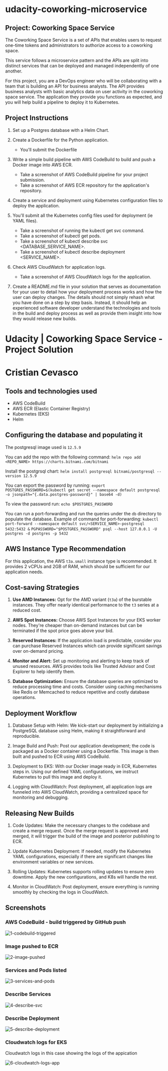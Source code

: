 # udacity-coworking-microservice

## Project: Coworking Space Service

The Coworking Space Service is a set of APIs that enables users to request one-time 
tokens and administrators to authorize access to a coworking space.

This service follows a microservice pattern and the APIs are split into distinct 
services that can be deployed and managed independently of one another.

For this project, you are a DevOps engineer who will be collaborating with a team that 
is building an API for business analysts. The API provides business analysts with basic 
analytics data on user activity in the coworking space service. The application they 
provide you functions as expected, and you will help build a pipeline to deploy it to Kubernetes.

## Project Instructions

1. Set up a Postgres database with a Helm Chart.

2. Create a Dockerfile for the Python application.
    - You'll submit the Dockerfile

3. Write a simple build pipeline with AWS CodeBuild to build and push a Docker image into AWS ECR.
    - Take a screenshot of AWS CodeBuild pipeline for your project submission.
    - Take a screenshot of AWS ECR repository for the application's repository.

4. Create a service and deployment using Kubernetes configuration files to deploy the application.

5. You'll submit all the Kubernetes config files used for deployment (ie YAML files).
    - Take a screenshot of running the kubectl get svc command.
    - Take a screenshot of kubectl get pods.
    - Take a screenshot of kubectl describe svc <DATABASE_SERVICE_NAME>.
    - Take a screenshot of kubectl describe deployment <SERVICE_NAME>.

6. Check AWS CloudWatch for application logs.
    - Take a screenshot of AWS CloudWatch logs for the application.

7. Create a README.md file in your solution that serves as documentation for your user to detail how your deployment process works and how the user can deploy changes. The details should not simply rehash what you have done on a step by step basis. Instead, it should help an experienced software developer understand the technologies and tools in the build and deploy process as well as provide them insight into how they would release new builds.

# Udacity | Coworking Space Service - Project Solution
# Cristian Cevasco

## Tools and technologies used

- AWS CodeBuild
- AWS ECR (Elastic Container Registry)
- Kubernetes (EKS)
- Helm

## Configuring the database and populating it

The postgresql image used is `12.5.9`

You can add the repo with the following command:
`helm repo add <REPO_NAME> https://charts.bitnami.com/bitnami`

Install the postgrsql chart:
`helm install postgresql bitnami/postgresql --version 12.5.9`

You can export the password by running:
`export POSTGRES_PASSWORD=$(kubectl get secret --namespace default postgresql -o jsonpath="{.data.postgres-password}" | base64 -d)`

To view the password run:
`echo $POSTGRES_PASSWORD`

You can run a port-forwarding and run the queries under the `db` directory to populate the database.
Example of command for port-forwarding:
`kubectl port-forward --namespace default svc/<SERVICE_NAME>-postgresql 5432:5432 &`
`PGPASSWORD="$POSTGRES_PASSWORD" psql --host 127.0.0.1 -U postgres -d postgres -p 5432`

## AWS Instance Type Recommendation

For this application, the AWS `t3a.small` instance type is recommended. It provides 2 vCPUs and 2GB of RAM, which should be sufficient for our application needs. 

## Cost-saving Strategies

1. **Use AMD Instances:** Opt for the AMD variant (`t3a`) of the burstable instances. They offer nearly identical performance to the `t3` series at a reduced cost.

2. **AWS Spot Instances:** Choose AWS Spot Instances for your EKS worker nodes. They're cheaper than on-demand instances but can be terminated if the spot price goes above your bid.

3. **Reserved Instances:** If the application load is predictable, consider you can purchase Reserved Instances which can provide significant savings over on-demand pricing.

4. **Monitor and Alert:** Set up monitoring and alerting to keep track of unused resources. AWS provides tools like Trusted Advisor and Cost Explorer to help identify them.

5. **Database Optimization:** Ensure the database queries are optimized to reduce processing time and costs. Consider using caching mechanisms like Redis or Memcached to reduce repetitive and costly database operations.

## Deployment Workflow

1. Database Setup with Helm: We kick-start our deployment by initializing a PostgreSQL database using Helm, making it straightforward and reproducible.

2. Image Build and Push: Post our application development; the code is packaged as a Docker container using a Dockerfile. This image is then built and pushed to ECR using AWS CodeBuild.

3. Deployment to EKS: With our Docker image ready in ECR, Kubernetes steps in. Using our defined YAML configurations, we instruct Kubernetes to pull this image and deploy it.

4. Logging with CloudWatch: Post deployment, all application logs are funneled into AWS CloudWatch, providing a centralized space for monitoring and debugging.

##  Releasing New Builds

1. Code Updates: Make the necessary changes to the codebase and create a merge request. Once the merge request is approved and merged, it will trigger the build of the image and posterior publishing to ECR.

3. Update Kubernetes Deployment: If needed, modify the Kubernetes YAML configurations, especially if there are significant changes like environment variables or new services.

4. Rolling Updates: Kubernetes supports rolling updates to ensure zero downtime. Apply the new configurations, and K8s will handle the rest.

5. Monitor in CloudWatch: Post deployment, ensure everything is running smoothly by checking the logs in CloudWatch.

## Screenshots

### AWS CodeBuild - build triggered by GitHub push

![1-codebuild-triggered](images/1-codebuild-triggered.png)

### Image pushed to ECR

![2-image-pushed](images/2-image-pushed.png)

### Services and Pods listed

![3-services-and-pods](images/3-services-and-pods.png)

### Describe Services

![4-describe-svc](images/4-describe-svc.png)

### Describe Deployment

![5-describe-deployment](images/5-describe-deployment.png)

### Cloudwatch logs for EKS

Cloudwatch logs in this case showing the logs of the appication

![6-cloudwatch-logs-app](images/6-cloudwatch-logs-app.png)
